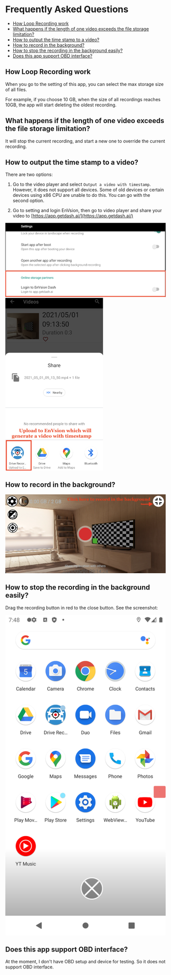 # Frequently Asked Questions

* [How Loop Recording work](#how-loop-recording-work)
* [What happens if the length of one video exceeds the file storage limitation?](#what-happens-if-the-length-of-one-video-exceeds-the-file-storage-limitation)
* [How to output the time stamp to a video?](#how-to-output-the-time-stamp-to-a-video)
* [How to record in the background?](#how-to-record-in-the-background)
* [How to stop the recording in the background easily?](#how-to-stop-the-recording-in-the-background-easily)
* [Does this app support OBD interface?](#does-this-app-support-obd-interface)

## How Loop Recording work

When you go to the setting of this app, you can select the max storage size of all files.

For example, if you choose 10 GB, when the size of all recordings reaches 10GB, the app will start deleting the oldest recording.

## What happens if the length of one video exceeds the file storage limitation?

It will stop the current recording, and start a new one to override the current recording.

## How to output the time stamp to a video?

There are two options:

1. Go to the video player and select `Output a video with timestamp`. However, it does not support all devices. Some of old devices or certain devices using x86 CPU are unable to do this. You can go with the second option.

2. Go to setting and login EnVsion, then go to video player and share your video to [https://app.getdash.ai/](https://app.getdash.ai/)

![Login Envsion](./EnVsion-dash.png)
![Output a time using Envsion](./Envsion-dash-share.png)


## How to record in the background?

![Background recording](./BackgroundRec.png)


## How to stop the recording in the background easily?

Drag the recording button in red to the close button. See the screenshot:

![Stop background recording](./drag-stop.png)


## Does this app support OBD interface?

At the moment, I don't have OBD setup and device for testing. So it does not support OBD interface.
